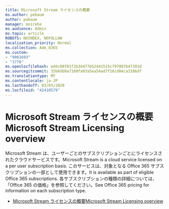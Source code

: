 ```yaml
---
title: Microsoft Stream ライセンスの概要
ms.author: pebaum
author: pebaum
manager: mnirkhe
ms.audience: Admin
ms.topic: article
ROBOTS: NOINDEX, NOFOLLOW
localization_priority: Normal
ms.collection: Adm_O365
ms.custom:
- "9001693"
- "3770"
ms.openlocfilehash: eddc08f81f2b3d477b52441515c797087647393d
ms.sourcegitcommit: 35b6db0a7160fa03a5ea54ad7f16cd84ca3186df
ms.translationtype: MT
ms.contentlocale: ja-JP
ms.lasthandoff: 03/03/2020
ms.locfileid: "42410579"
---
```

# <a name="microsoft-stream-licensing-overview"></a><span data-ttu-id="d3ceb-102">Microsoft Stream ライセンスの概要</span><span class="sxs-lookup"><span data-stu-id="d3ceb-102">Microsoft Stream Licensing overview</span></span>

<span data-ttu-id="d3ceb-103">Microsoft Stream は、ユーザーごとのサブスクリプションごとにライセンスされたクラウドサービスです。</span><span class="sxs-lookup"><span data-stu-id="d3ceb-103">Microsoft Stream is a cloud service licensed on a per user subscription basis.</span></span> <span data-ttu-id="d3ceb-104">このサービスは、対象となる Office 365 サブスクリプションの一部として使用できます。</span><span class="sxs-lookup"><span data-stu-id="d3ceb-104">It is available as part of eligible Office 365 subscriptions.</span></span> <span data-ttu-id="d3ceb-105">各サブスクリプションの種類の詳細については、「Office 365 の価格」を参照してください。</span><span class="sxs-lookup"><span data-stu-id="d3ceb-105">See Office 365 pricing for information on each subscription type.</span></span>

- [<span data-ttu-id="d3ceb-106">Microsoft Stream ライセンスの概要</span><span class="sxs-lookup"><span data-stu-id="d3ceb-106">Microsoft Stream Licensing overview</span></span>](https://docs.microsoft.com/en-us/stream/license-overview)